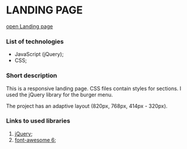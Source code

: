 # LANDING PAGE

[open Landing page](https://victoriarus.github.io/FE29-LandingPage-Rusetskaya-Vika/)

### List of technologies
- JavaScript (jQuery);
- CSS;

### Short description

This is a responsive landing page. CSS files contain styles for sections. I used the jQuery library for the burger menu.

The project has an adaptive layout (820px, 768px, 414px - 320px).

### Links to used libraries
1. [jQuery](https://jquery.com/);
2. [font-awesome 6](https://cdnjs.cloudflare.com/ajax/libs/font-awesome/6.1.1/css/all.min.css);